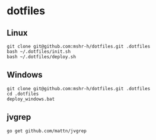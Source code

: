 # dotfiles

## Linux
```
git clone git@github.com:mshr-h/dotfiles.git .dotfiles
bash ~/.dotfiles/init.sh
bash ~/.dotfiles/deploy.sh
```

## Windows
```
git clone git@github.com:mshr-h/dotfiles.git .dotfiles
cd .dotfiles
deploy_windows.bat
```

## jvgrep

```
go get github.com/mattn/jvgrep
```
